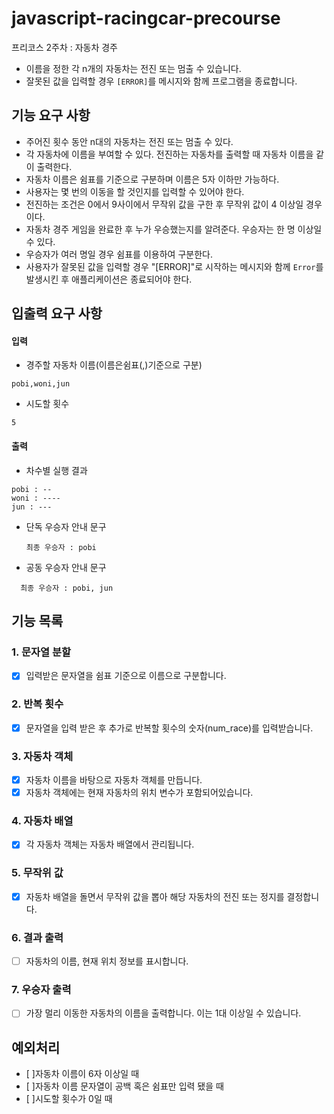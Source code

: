 # javascript-racingcar-precourse

프리코스 2주차 : 자동차 경주

- 이름을 정한 각 n개의 자동차는 전진 또는 멈출 수 있습니다.
- 잘못된 값을 입력할 경우 `[ERROR]`를 메시지와 함께 프로그램을 종료합니다.

## 기능 요구 사항

- 주어진 횟수 동안 n대의 자동차는 전진 또는 멈출 수 있다.
- 각 자동차에 이름을 부여할 수 있다. 전진하는 자동차를 출력할 때 자동차 이름을 같이 출력한다.
- 자동차 이름은 쉼표를 기준으로 구분하며 이름은 5자 이하만 가능하다.
- 사용자는 몇 번의 이동을 할 것인지를 입력할 수 있어야 한다.
- 전진하는 조건은 0에서 9사이에서 무작위 값을 구한 후 무작위 값이 4 이상일 경우이다.
- 자동차 경주 게임을 완료한 후 누가 우승했는지를 알려준다. 우승자는 한 명 이상일 수 있다.
- 우승자가 여러 명일 경우 쉼표를 이용하여 구분한다.
- 사용자가 잘못된 값을 입력할 경우 "[ERROR]"로 시작하는 메시지와 함께 `Error`를 발생시킨 후 애플리케이션은 종료되어야 한다.

## 입출력 요구 사항

#### 입력

- 경주할 자동차 이름(이름은쉼표(,)기준으로 구분)

```
pobi,woni,jun
```

- 시도할 횟수

```
5
```

#### 출력

- 차수별 실행 결과

```
pobi : --
woni : ----
jun : ---
```

- 단독 우승자 안내 문구

  ```
  최종 우승자 : pobi
  ```

- 공동 우승자 안내 문구

```
  최종 우승자 : pobi, jun
```

## 기능 목록

### 1. 문자열 분할

- [x] 입력받은 문자열을 쉼표 기준으로 이름으로 구분합니다.

### 2. 반복 횟수

- [x] 문자열을 입력 받은 후 추가로 반복할 횟수의 숫자(num_race)를 입력받습니다.

### 3. 자동차 객체

- [x] 자동차 이름을 바탕으로 자동차 객체를 만듭니다.
- [x] 자동차 객체에는 현재 자동차의 위치 변수가 포함되어있습니다.

### 4. 자동차 배열

- [x] 각 자동차 객체는 자동차 배열에서 관리됩니다.

### 5. 무작위 값

- [x] 자동차 배열을 돌면서 무작위 값을 뽑아 해당 자동차의 전진 또는 정지를 결정합니다.

### 6. 결과 출력

- [ ] 자동차의 이름, 현재 위치 정보를 표시합니다.

### 7. 우승자 출력

- [ ] 가장 멀리 이동한 자동차의 이름을 출력합니다. 이는 1대 이상일 수 있습니다.

## 예외처리

- [ ]자동차 이름이 6자 이상일 때
- [ ]자동차 이름 문자열이 공백 혹은 쉼표만 입력 됐을 때
- [ ]시도할 횟수가 0일 때
